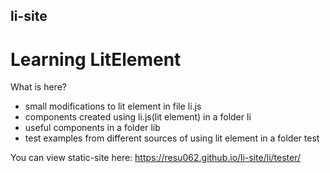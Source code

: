 ## li-site
# Learning LitElement

What is here?
  - small modifications to lit element in file li.js
  - components created using li.js(lit element) in a folder li
  - useful components in a folder lib
  - test examples from different sources of using lit element in a folder test


You can view static-site here:
https://resu062.github.io/li-site/li/tester/
